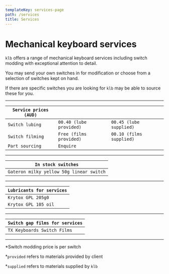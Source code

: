 ```yaml
---
templateKey: services-page
path: /services
title: Services
---
```

# Mechanical keyboard services

`klb` offers a range of mechanical keyboard services including switch modding with exceptional attention to detail.

You may send your own switches in for modification or choose from a selection of switches kept on hand.

If there are specific switches you are looking for `klb` may be able to source these for you.

---

| `Service prices (AUD)`       |                        |                        |
| -------------------- | ---------------------- | ---------------------- |
| `Switch lubing`        | `00.40 (lube provided)`  | `00.45 (lube supplied)`  |
| `Switch filming`       | `Free (films provided)` | `00.10 (films supplied)` |
| `Part sourcing`        | `Enquire`                |                        |

---

| `In stock switches` |
|-|
| `Gateron milky yellow 50g linear switch` |

---

| `Lubricants for services` |
|-|
| `Krytox GPL 205g0` |
| `Krytox GPL 105 oil` |

---

| `Switch gap films for services` |
|-|
| `TX Keyboards Switch Films` |

---



*Switch modding price is per switch

*`provided` refers to materials provided by client

*`supplied` refers to materials supplied by `klb`